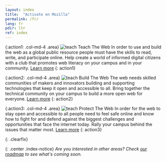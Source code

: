 ```yaml
---
layout: index
title:  "Activate en Mozilla"
permalink: /fr/
lang: fr
pdir: ltr
ref: index
---
```


{:action1: .col-md-4 .area}
<img src="/asserts/img/icon-teach.svg" alt="teach" class="img-circle home-img">
<span class="area-title">Teach The Web</span>
<span class="area-text">In order to use and build the web as a global public resource people must have the skills to read, write, and participate online. Help create a world of informed digital citizens with a club that promotes web literacy on your campus and in your community.</span>
<a class="btn btn-default" href="/fr/activities/#teach-the-web" role="button">Learn more</a>
{: action1}

{:action2: .col-md-4 .area}
<img src="/asserts/img/icon-build.svg" alt="teach" class="img-circle home-img">
<span class="area-title">Build The Web</span>
<span class="area-text">The web needs skilled communities of makers and innovators building and supporting technologies that keep it open and accessible to all. Bring together the technical community on your campus to build a more open web for everyone.</span>
<a class="btn btn-default" href="/fr/activities/#build-the-web" role="button">Learn more</a>
{: action2}

{:action3: .col-md-4 .area}
<img src="/asserts/img/icon-protect.svg" alt="teach" class="img-circle home-img">
<span class="area-title">Protect The Web</span>
<span class="area-text">In order for the web to stay open and accessible to all people need to feel safe online and know how to fight for and defend against the biggest challenges and opportunities that face the internet today. Rally your campus behind the issues that matter most.</span>
<a class="btn btn-default" href="/fr/activities/#protect-the-web" role="button">Learn more</a>
{: action3}

{: .clearfix}
&nbsp;

{: .center .index-notice}
_Are you interested in other areas? Check [our roadmap](/fr/roadmap/) to see what's coming soon._
